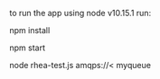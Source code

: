to run the app
using node v10.15.1
run:

npm install

npm start

node rhea-test.js amqps://<<route-without-wss> myqueue